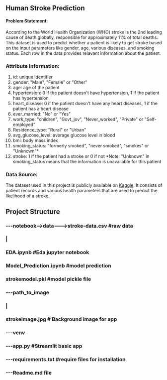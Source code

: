 ## Human Stroke Prediction
#### Problem Statement: 
According to the World Health Organization (WHO) stroke is the 2nd leading cause of death globally, responsible for approximately 11% of total deaths.
This dataset is used to predict whether a patient is likely to get stroke based on the input parameters like gender, age, various diseases, and smoking status. Each row in the data provides relavant information about the patient.

### Attribute Information:
1) id: unique identifier
2) gender: "Male", "Female" or "Other"
3) age: age of the patient
4) hypertension: 0 if the patient doesn't have hypertension, 1 if the patient has hypertension
5) heart_disease: 0 if the patient doesn't have any heart diseases, 1 if the patient has a heart disease
6) ever_married: "No" or "Yes"
7) work_type: "children", "Govt_jov", "Never_worked", "Private" or "Self-employed"
8) Residence_type: "Rural" or "Urban"
9) avg_glucose_level: average glucose level in blood
10) bmi: body mass index
11) smoking_status: "formerly smoked", "never smoked", "smokes" or "Unknown"*
12) stroke: 1 if the patient had a stroke or 0 if not
*Note: "Unknown" in smoking_status means that the information is unavailable for this patient

### Data Source:
The dataset used in this project is publicly available on [Kaggle](https://www.kaggle.com/datasets/fedesoriano/stroke-prediction-dataset). It consists of patient records and various health parameters that are used to predict the likelihood of a stroke.

## Project Structure

### ---notebook-->data--->stroke-data.csv #raw data
###    |
###    EDA.ipynb                  #Eda jupyter notebook
###    Model_Prediction.ipynb     #model prediction
###    strokemodel.pkl            #model pickle file
### ---path_to_image
###    |
###    strokeimage.jpg            # Background image for app
### ---venv
### ---app.py                      #Streamlit basic app
### ---requirements.txt            #require files for installation
### ---Readme.md file


